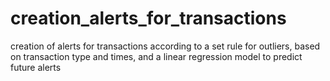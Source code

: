 # creation_alerts_for_transactions
 creation of alerts for transactions according to a set rule for outliers, based on transaction type and times, and a linear regression model to predict future alerts

